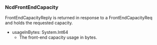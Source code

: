 ### NcdFrontEndCapacity
FrontEndCapacityReply is returned in response to a FrontEndCapacityReq and
 holds the requested capacity.

- usageInBytes: System.Int64
  - The front-end capacity usage in bytes.
